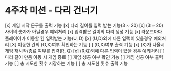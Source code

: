 # 4주차 미션 - 다리 건너기

[x] 게임 시작 문구를 출력 기능
[x] 다리 길이를 입력 받는 기능(3 ~ 20)
    [x] (3 ~ 20)사이의 숫자가 아닐경우 예외처리
    [x] 입력받은 길이의 다리 생성 기능
[x] 라운드마다 플레이어가 이동할 칸 입력받는 기능(U, D)
    [x] (U,D)외에 다른 입력이 있을경우 예외처리
[X] 이동한 칸의 (O,X)여부 확인하는 기능
    [ ] (O,X)여부 출력 기능
[x] (X)가 나올시 게임 재시작/종료 여부를 입력(R, Q)
    [x] (R,Q)외에 다른 입력이 있을 경우 예외처리
[ ] 다리 길이 만큼 이동 시 게임 종료
[ ] 게임 성공 여부 확인 기능
    [ ] 게임 성공 여부 출력 기능
[ ] 총 시도한 횟수 저장하는 기능
    [ ] 총 시도한 횟수 출력 기능